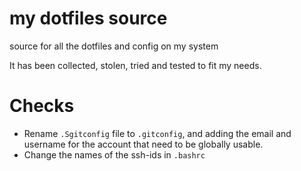 # my dotfiles source

source for all the dotfiles and config on my system

It has been collected, stolen, tried and tested to fit my needs.

# Checks

- Rename `.Sgitconfig` file to `.gitconfig`, and adding the email and username for the account that need to be globally usable.
- Change the names of the ssh-ids in `.bashrc`

